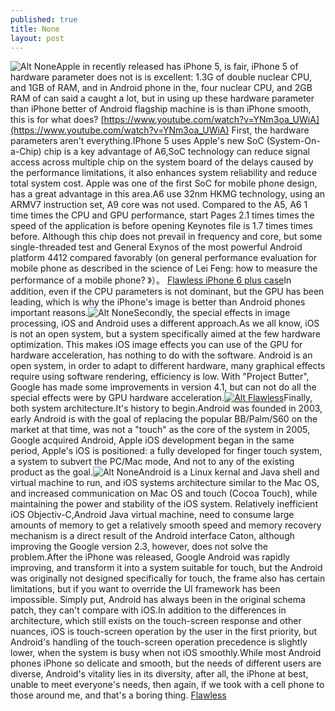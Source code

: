 ```yaml
---
published: true
title: None
layout: post
---
```

![Alt None](https://c2.staticflickr.com/6/5614/31571963901_2cd6d5a8f6_b.jpg)Apple in recently released has iPhone 5, is fair, iPhone 5 of hardware parameter does not is is excellent: 1.3G of double nuclear CPU, and 1GB of RAM, and in Android phone in the, four nuclear CPU, and 2GB RAM of can said a caught a lot, but in using up these hardware parameter than iPhone better of Android flagship machine is is than iPhone smooth, this is for what does? [https://www.youtube.com/watch?v=YNm3oa_UWiA](https://www.youtube.com/watch?v=YNm3oa_UWiA) First, the hardware parameters aren\'t everything.IPhone 5 uses Apple\'s new SoC (System-On-a-Chip) chip is a key advantage of A6,SoC technology can reduce signal access across multiple chip on the system board of the delays caused by the performance limitations, it also enhances system reliability and reduce total system cost. Apple was one of the first SoC for mobile phone design, has a great advantage in this area.A6 use 32nm HKMG technology, using an ARMV7 instruction set, A9 core was not used. Compared to the A5, A6 1 time times the CPU and GPU performance, start Pages 2.1 times times the speed of the application is before opening Keynotes file is 1.7 times times before. Although this chip does not prevail in frequency and core, but some single-threaded test and General Exynos of the most powerful Android platform 4412 compared favorably (on general performance evaluation for mobile phone as described in the science of Lei Feng: how to measure the performance of a mobile phone? 》）。 [Flawless iPhone 6 plus case](http://www.dailymail.co.uk/tvshowbiz/article-3468290/Jennifer-Lopez-flawless-understated-glamour-agent-s-pre-Oscars-party.html)In addition, even if the CPU parameters is not dominant, but the GPU has been leading, which is why the iPhone\'s image is better than Android phones important reasons.![Alt None](https://c1.staticflickr.com/1/279/31541068632_a7821e808d_b.jpg)Secondly, the special effects in image processing, iOS and Android uses a different approach.As we all know, iOS is not an open system, but a system specifically aimed at the few hardware optimization. This makes iOS image effects you can use of the GPU for hardware acceleration, has nothing to do with the software. Android is an open system, in order to adapt to different hardware, many graphical effects require using software rendering, efficiency is low. With \"Project Butter\", Google has made some improvements in version 4.1, but can not do all the special effects were by GPU hardware acceleration.[![Alt Flawless](http://www.nodcase.com/images/large/i6plus/flawless_i6p3004_lrg.jpg)](http://www.nodcase.com/beyonce-flawless-metal-iphone-6-plus-case-p-5288.html)Finally, both system architecture.It\'s history to begin.Android was founded in 2003, early Android is with the goal of replacing the popular BB/Palm/S60 on the market at that time, was not a \"touch\" as the core of the system in 2005, Google acquired Android, Apple iOS development began in the same period, Apple\'s iOS is positioned: a fully developed for finger touch system, a system to subvert the PC/Mac mode, And not to any of the existing product as the goal.![Alt None](https://c1.staticflickr.com/1/279/31650509416_576636e713_z.jpg)Android is a Linux kernal and Java shell and virtual machine to run, and iOS systems architecture similar to the Mac OS, and increased communication on Mac OS and touch (Cocoa Touch), while maintaining the power and stability of the iOS system. Relatively inefficient iOS Objectiv-C,Android Java virtual machine, need to consume large amounts of memory to get a relatively smooth speed and memory recovery mechanism is a direct result of the Android interface Caton, although improving the Google version 2.3, however, does not solve the problem.After the iPhone was released, Google Android was rapidly improving, and transform it into a system suitable for touch, but the Android was originally not designed specifically for touch, the frame also has certain limitations, but if you want to override the UI framework has been impossible. Simply put, Android has always been in the original schema patch, they can\'t compare with iOS.In addition to the differences in architecture, which still exists on the touch-screen response and other nuances, iOS is touch-screen operation by the user in the first priority, but Android\'s handling of the touch-screen operation precedence is slightly lower, when the system is busy when not iOS smoothly.While most Android phones iPhone so delicate and smooth, but the needs of different users are diverse, Android\'s vitality lies in its diversity, after all, the iPhone at best, unable to meet everyone\'s needs, then again, if we took with a cell phone to those around me, and that\'s a boring thing. [Flawless](http://www.nodcase.com/beyonce-flawless-metal-iphone-6-plus-case-p-5288.html)
